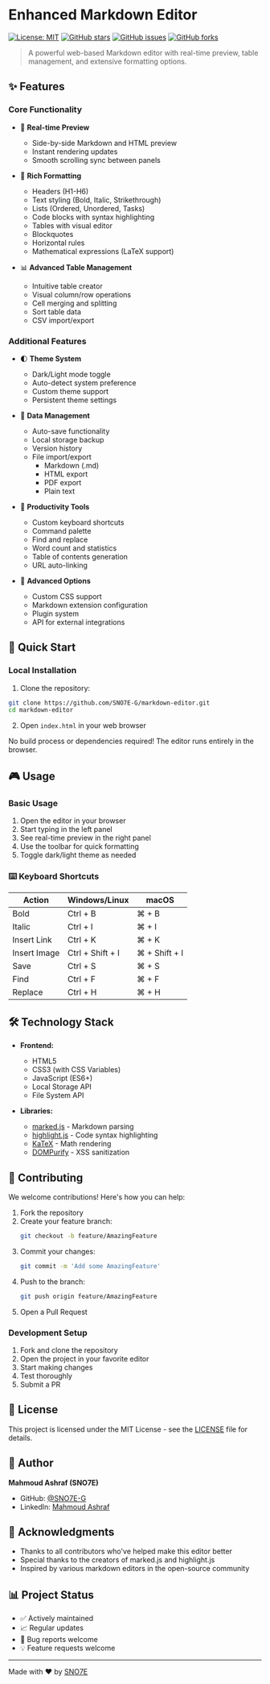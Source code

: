 # Enhanced Markdown Editor

[![License: MIT](https://img.shields.io/badge/License-MIT-yellow.svg)](https://opensource.org/licenses/MIT)
[![GitHub stars](https://img.shields.io/github/stars/SNO7E-G/markdown-editor)](https://github.com/SNO7E-G/markdown-editor/stargazers)
[![GitHub issues](https://img.shields.io/github/issues/SNO7E-G/markdown-editor)](https://github.com/SNO7E-G/markdown-editor/issues)
[![GitHub forks](https://img.shields.io/github/forks/SNO7E-G/markdown-editor)](https://github.com/SNO7E-G/markdown-editor/network)

> A powerful web-based Markdown editor with real-time preview, table management, and extensive formatting options.

## ✨ Features

### Core Functionality
- 📝 **Real-time Preview**
  - Side-by-side Markdown and HTML preview
  - Instant rendering updates
  - Smooth scrolling sync between panels

- 🎨 **Rich Formatting**
  - Headers (H1-H6)
  - Text styling (Bold, Italic, Strikethrough)
  - Lists (Ordered, Unordered, Tasks)
  - Code blocks with syntax highlighting
  - Tables with visual editor
  - Blockquotes
  - Horizontal rules
  - Mathematical expressions (LaTeX support)

- 📊 **Advanced Table Management**
  - Intuitive table creator
  - Visual column/row operations
  - Cell merging and splitting
  - Sort table data
  - CSV import/export

### Additional Features
- 🌓 **Theme System**
  - Dark/Light mode toggle
  - Auto-detect system preference
  - Custom theme support
  - Persistent theme settings

- 💾 **Data Management**
  - Auto-save functionality
  - Local storage backup
  - Version history
  - File import/export
    - Markdown (.md)
    - HTML export
    - PDF export
    - Plain text

- 🎯 **Productivity Tools**
  - Custom keyboard shortcuts
  - Command palette
  - Find and replace
  - Word count and statistics
  - Table of contents generation
  - URL auto-linking

- 🔧 **Advanced Options**
  - Custom CSS support
  - Markdown extension configuration
  - Plugin system
  - API for external integrations

## 🚀 Quick Start

### Local Installation

1. Clone the repository:
```bash
git clone https://github.com/SNO7E-G/markdown-editor.git
cd markdown-editor
```

2. Open `index.html` in your web browser

No build process or dependencies required! The editor runs entirely in the browser.

## 🎮 Usage

### Basic Usage
1. Open the editor in your browser
2. Start typing in the left panel
3. See real-time preview in the right panel
4. Use the toolbar for quick formatting
5. Toggle dark/light theme as needed

### ⌨️ Keyboard Shortcuts

| Action | Windows/Linux | macOS |
|--------|--------------|-------|
| Bold | Ctrl + B | ⌘ + B |
| Italic | Ctrl + I | ⌘ + I |
| Insert Link | Ctrl + K | ⌘ + K |
| Insert Image | Ctrl + Shift + I | ⌘ + Shift + I |
| Save | Ctrl + S | ⌘ + S |
| Find | Ctrl + F | ⌘ + F |
| Replace | Ctrl + H | ⌘ + H |

## 🛠️ Technology Stack

- **Frontend:**
  - HTML5
  - CSS3 (with CSS Variables)
  - JavaScript (ES6+)
  - Local Storage API
  - File System API

- **Libraries:**
  - [marked.js](https://marked.js.org/) - Markdown parsing
  - [highlight.js](https://highlightjs.org/) - Code syntax highlighting
  - [KaTeX](https://katex.org/) - Math rendering
  - [DOMPurify](https://github.com/cure53/DOMPurify) - XSS sanitization

## 🤝 Contributing

We welcome contributions! Here's how you can help:

1. Fork the repository
2. Create your feature branch:
   ```bash
   git checkout -b feature/AmazingFeature
   ```
3. Commit your changes:
   ```bash
   git commit -m 'Add some AmazingFeature'
   ```
4. Push to the branch:
   ```bash
   git push origin feature/AmazingFeature
   ```
5. Open a Pull Request

### Development Setup

1. Fork and clone the repository
2. Open the project in your favorite editor
3. Start making changes
4. Test thoroughly
5. Submit a PR

## 📜 License

This project is licensed under the MIT License - see the [LICENSE](LICENSE) file for details.

## 👤 Author

**Mahmoud Ashraf (SNO7E)**
- GitHub: [@SNO7E-G](https://github.com/SNO7E-G)
- LinkedIn: [Mahmoud Ashraf](https://linkedin.com/in/mahmoudashraf)

## 🙏 Acknowledgments

- Thanks to all contributors who've helped make this editor better
- Special thanks to the creators of marked.js and highlight.js
- Inspired by various markdown editors in the open-source community

## 📊 Project Status

- ✅ Actively maintained
- 📈 Regular updates
- 🐛 Bug reports welcome
- 💡 Feature requests welcome

---
Made with ❤️ by [SNO7E](https://github.com/SNO7E-G)
